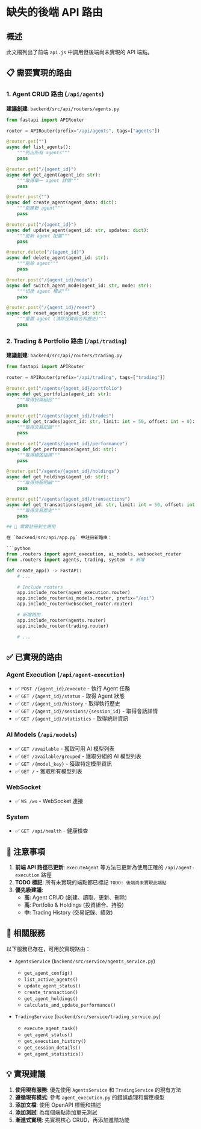 # 缺失的後端 API 路由

## 概述

此文檔列出了前端 `api.js` 中調用但後端尚未實現的 API 端點。

## 📋 需要實現的路由

### 1. Agent CRUD 路由 (`/api/agents`)

**建議創建**: `backend/src/api/routers/agents.py`

```python
from fastapi import APIRouter

router = APIRouter(prefix="/api/agents", tags=["agents"])

@router.get("")
async def list_agents():
    """列出所有 agents"""
    pass

@router.get("/{agent_id}")
async def get_agent(agent_id: str):
    """取得單一 agent 詳情"""
    pass

@router.post("")
async def create_agent(agent_data: dict):
    """創建新 agent"""
    pass

@router.put("/{agent_id}")
async def update_agent(agent_id: str, updates: dict):
    """更新 agent 配置"""
    pass

@router.delete("/{agent_id}")
async def delete_agent(agent_id: str):
    """刪除 agent"""
    pass

@router.post("/{agent_id}/mode")
async def switch_agent_mode(agent_id: str, mode: str):
    """切換 agent 模式"""
    pass

@router.post("/{agent_id}/reset")
async def reset_agent(agent_id: str):
    """重置 agent (清除投資組合和歷史)"""
    pass
```

### 2. Trading & Portfolio 路由 (`/api/trading`)

**建議創建**: `backend/src/api/routers/trading.py`

```python
from fastapi import APIRouter

router = APIRouter(prefix="/api/trading", tags=["trading"])

@router.get("/agents/{agent_id}/portfolio")
async def get_portfolio(agent_id: str):
    """取得投資組合"""
    pass

@router.get("/agents/{agent_id}/trades")
async def get_trades(agent_id: str, limit: int = 50, offset: int = 0):
    """取得交易記錄"""
    pass

@router.get("/agents/{agent_id}/performance")
async def get_performance(agent_id: str):
    """取得績效指標"""
    pass

@router.get("/agents/{agent_id}/holdings")
async def get_holdings(agent_id: str):
    """取得持股明細"""
    pass

@router.get("/agents/{agent_id}/transactions")
async def get_transactions(agent_id: str, limit: int = 50, offset: int = 0):
    """取得交易歷史"""
    pass

## 🔄 需要註冊到主應用

在 `backend/src/api/app.py` 中註冊新路由：

```python
from .routers import agent_execution, ai_models, websocket_router
from .routers import agents, trading, system  # 新增

def create_app() -> FastAPI:
    # ...

    # Include routers
    app.include_router(agent_execution.router)
    app.include_router(ai_models.router, prefix="/api")
    app.include_router(websocket_router.router)

    # 新增路由
    app.include_router(agents.router)
    app.include_router(trading.router)

    # ...
```

## ✅ 已實現的路由

### Agent Execution (`/api/agent-execution`)

- ✅ `POST /{agent_id}/execute` - 執行 Agent 任務
- ✅ `GET /{agent_id}/status` - 取得 Agent 狀態
- ✅ `GET /{agent_id}/history` - 取得執行歷史
- ✅ `GET /{agent_id}/sessions/{session_id}` - 取得會話詳情
- ✅ `GET /{agent_id}/statistics` - 取得統計資訊

### AI Models (`/api/models`)

- ✅ `GET /available` - 獲取可用 AI 模型列表
- ✅ `GET /available/grouped` - 獲取分組的 AI 模型列表
- ✅ `GET /{model_key}` - 獲取特定模型資訊
- ✅ `GET /` - 獲取所有模型列表

### WebSocket

- ✅ `WS /ws` - WebSocket 連接

### System

- ✅ `GET /api/health` - 健康檢查

## 📝 注意事項

1. **前端 API 路徑已更新**: `executeAgent` 等方法已更新為使用正確的 `/api/agent-execution` 路徑
2. **TODO 標記**: 所有未實現的端點都已標記 `TODO: 後端尚未實現此端點`
3. **優先級建議**:
   - **高**: Agent CRUD (創建、讀取、更新、刪除)
   - **高**: Portfolio & Holdings (投資組合、持股)
   - **中**: Trading History (交易記錄、績效)

## 🔗 相關服務

以下服務已存在，可用於實現路由：

- `AgentsService` (`backend/src/service/agents_service.py`)
  - `get_agent_config()`
  - `list_active_agents()`
  - `update_agent_status()`
  - `create_transaction()`
  - `get_agent_holdings()`
  - `calculate_and_update_performance()`

- `TradingService` (`backend/src/service/trading_service.py`)
  - `execute_agent_task()`
  - `get_agent_status()`
  - `get_execution_history()`
  - `get_session_details()`
  - `get_agent_statistics()`

## 💡 實現建議

1. **使用現有服務**: 優先使用 `AgentsService` 和 `TradingService` 的現有方法
2. **遵循現有模式**: 參考 `agent_execution.py` 的錯誤處理和響應模型
3. **添加文檔**: 使用 OpenAPI 標籤和描述
4. **添加測試**: 為每個端點添加單元測試
5. **漸進式實現**: 先實現核心 CRUD，再添加進階功能
